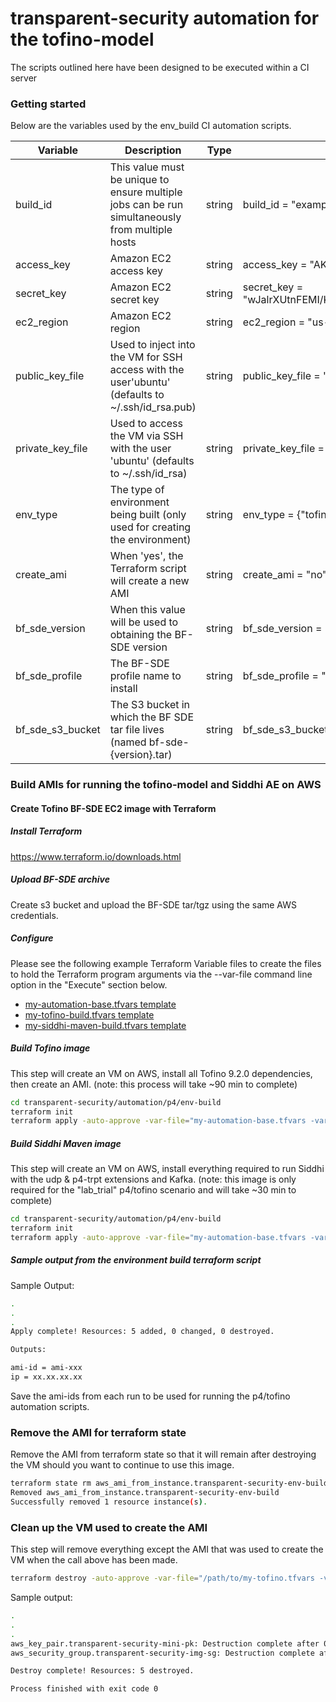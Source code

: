 # transparent-security automation for the tofino-model

The scripts outlined here have been designed to be executed within a CI server


### Getting started
Below are the variables used by the env_build CI automation scripts.

| Variable         | Description                                                                                                                               | Type   | Example                                                 |
|------------------|-------------------------------------------------------------------------------------------------------------------------------------------|--------|---------------------------------------------------------|
| build_id         | This value must be unique to ensure multiple jobs  can be run simultaneously from multiple hosts            | string | build_id = "example-1"                                  |
| access_key       | Amazon EC2 access key                                                                                       | string | access_key = "AKIAIOSFODNN7EXAMPLE"                     |
| secret_key       | Amazon EC2 secret key                                                                                       | string | secret_key = "wJalrXUtnFEMI/K7MDENG/bPxRfiCYEXAMPLEKEY" |
| ec2_region       | Amazon EC2 region                                                                                           | string | ec2_region = "us-west-2" (default)                      |
| public_key_file  | Used to inject into the VM for SSH access with the user'ubuntu' (defaults to ~/.ssh/id_rsa.pub)             | string | public_key_file = "~/.ssh/id_rsa.pub" (default)         |
| private_key_file | Used to access the VM via SSH with the user 'ubuntu' (defaults to ~/.ssh/id_rsa)                            | string | private_key_file = "~/.ssh/id_rsa" (default)            |
| env_type         | The type of environment being built (only used for creating the environment)                                | string | env_type = {"tofino"|"siddhi"} (default="tofino")       |
| create_ami       | When 'yes', the Terraform script will create a new AMI                                                      | string | create_ami = "no" (default)                             |
| bf_sde_version   | When this value will be used to obtaining the BF-SDE version                                                | string | bf_sde_version = "9.2.0" (default)                      |
| bf_sde_profile   | The BF-SDE profile name to install                                                                          | string | bf_sde_profile = "p416_examples_profile" (default)      |
| bf_sde_s3_bucket | The S3 bucket in which the BF SDE tar file lives (named bf-sde-{version}.tar)                               | string | bf_sde_s3_bucket = "EXAMPLE_S3_BUCKET"                  |

### Build AMIs for running the tofino-model and Siddhi AE on AWS

#### Create Tofino BF-SDE EC2 image with Terraform

##### Install Terraform
https://www.terraform.io/downloads.html

##### Upload BF-SDE archive
Create s3 bucket and upload the BF-SDE tar/tgz using the same AWS credentials.

##### Configure
Please see the following example Terraform Variable files to create the files
to hold the Terraform program arguments via the  --var-file command line option
in the "Execute" section below.

- [my-automation-base.tfvars template](../terraform/automation-base.example.tfvars)
- [my-tofino-build.tfvars template](../terraform/tofino-build.example.tfvars)
- [my-siddhi-maven-build.tfvars template](../terraform/siddhi-maven-build.example.tfvars)

##### Build Tofino image
This step will create an VM on AWS, install all Tofino 9.2.0 dependencies,
then create an AMI. (note: this process will take ~90 min to complete)

```bash
cd transparent-security/automation/p4/env-build
terraform init
terraform apply -auto-approve -var-file="my-automation-base.tfvars -var-file="my-tofino-build.tfvars" -var build_id={i.e. "my-build-x"}"
```

##### Build Siddhi Maven image
This step will create an VM on AWS, install everything required to run Siddhi
with the udp & p4-trpt extensions and Kafka. (note: this image is only required
for the "lab_trial" p4/tofino scenario and will take ~30 min to complete)

```bash
cd transparent-security/automation/p4/env-build
terraform init
terraform apply -auto-approve -var-file="my-automation-base.tfvars -var-file="my-siddhi-maven-build.tfvars" -var build_id={i.e. "my-build-y"}"
```

##### Sample output from the environment build terraform script
Sample Output:

```bash
.
.
.
Apply complete! Resources: 5 added, 0 changed, 0 destroyed.

Outputs:

ami-id = ami-xxx
ip = xx.xx.xx.xx
```

Save the ami-ids from each run to be used for running the p4/tofino automation scripts.

### Remove the AMI for terraform state

Remove the AMI from terraform state so that it will remain after destroying the
VM should you want to continue to use this image.

```bash
terraform state rm aws_ami_from_instance.transparent-security-env-build
Removed aws_ami_from_instance.transparent-security-env-build
Successfully removed 1 resource instance(s).
```

### Clean up the VM used to create the AMI

This step will remove everything except the AMI that was used to create the VM
when the call above has been made.

```bash
terraform destroy -auto-approve -var-file="/path/to/my-tofino.tfvars -var-file="(my-tofino-build.tfvars|my-siddhi-maven-build.tfvars)"
```

Sample output:

```bash
.
.
.
aws_key_pair.transparent-security-mini-pk: Destruction complete after 0s
aws_security_group.transparent-security-img-sg: Destruction complete after 0s

Destroy complete! Resources: 5 destroyed.

Process finished with exit code 0
```
